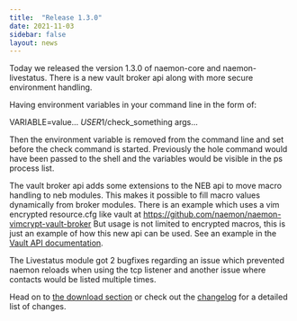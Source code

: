 ```yaml
---
title:  "Release 1.3.0"
date: 2021-11-03
sidebar: false
layout: news
---
```


Today we released the version 1.3.0 of naemon-core and naemon-livestatus. There
is a new vault broker api along with more secure environment handling.

Having environment variables in your command line in the form of:

  VARIABLE=value... $USER1$/check_something args...

Then the environment variable is removed from the command line and set before
the check command is started. Previously the hole command would have been
passed to the shell and the variables would be visible in the ps process list.

The vault broker api adds some extensions to the NEB api to move macro handling
to neb modules. This makes it possible to fill macro values dynamically from
broker modules. There is an example which uses a vim encrypted resource.cfg like
vault at https://github.com/naemon/naemon-vimcrypt-vault-broker
But usage is not limited to encrypted macros, this is just an example of how this
new api can be used.
See an example in the [Vault API documentation](/documentation/developer/neb_broker.html).

The Livestatus module got 2 bugfixes regarding an issue which prevented naemon
reloads when using the tcp listener and another issue where contacts would be
listed multiple times.

Head on to [the download section](/download) or check out the [changelog](/documentation/usersguide/whatsnew.html) for
a detailed list of changes.

